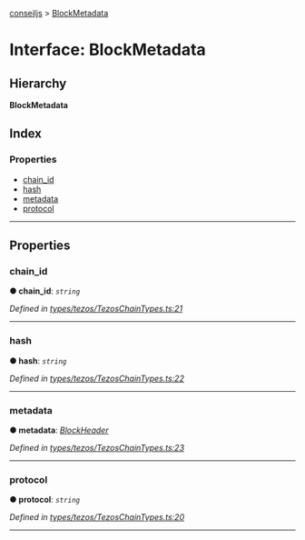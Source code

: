 [conseiljs](../README.md) > [BlockMetadata](../interfaces/blockmetadata.md)

# Interface: BlockMetadata

## Hierarchy

**BlockMetadata**

## Index

### Properties

* [chain_id](blockmetadata.md#chain_id)
* [hash](blockmetadata.md#hash)
* [metadata](blockmetadata.md#metadata)
* [protocol](blockmetadata.md#protocol)

---

## Properties

<a id="chain_id"></a>

###  chain_id

**● chain_id**: *`string`*

*Defined in [types/tezos/TezosChainTypes.ts:21](https://github.com/Cryptonomic/ConseilJS/blob/e4b4aa7/src/types/tezos/TezosChainTypes.ts#L21)*

___
<a id="hash"></a>

###  hash

**● hash**: *`string`*

*Defined in [types/tezos/TezosChainTypes.ts:22](https://github.com/Cryptonomic/ConseilJS/blob/e4b4aa7/src/types/tezos/TezosChainTypes.ts#L22)*

___
<a id="metadata"></a>

###  metadata

**● metadata**: *[BlockHeader](blockheader.md)*

*Defined in [types/tezos/TezosChainTypes.ts:23](https://github.com/Cryptonomic/ConseilJS/blob/e4b4aa7/src/types/tezos/TezosChainTypes.ts#L23)*

___
<a id="protocol"></a>

###  protocol

**● protocol**: *`string`*

*Defined in [types/tezos/TezosChainTypes.ts:20](https://github.com/Cryptonomic/ConseilJS/blob/e4b4aa7/src/types/tezos/TezosChainTypes.ts#L20)*

___

